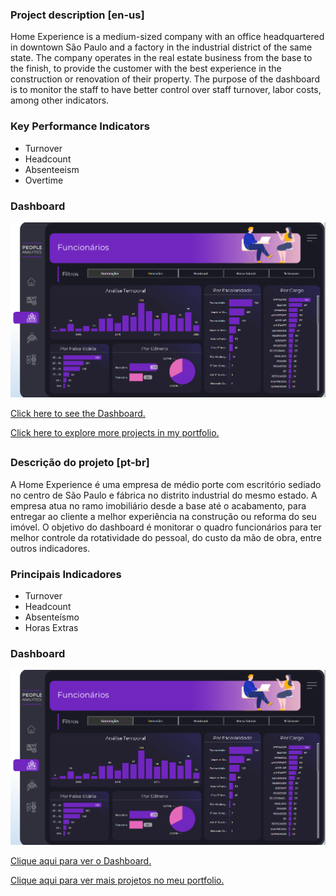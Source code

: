 ### Project description [en-us]

Home Experience is a medium-sized company with an office headquartered in downtown São Paulo and a factory in the industrial district of the same state. The company operates in the real estate business from the base to the finish, to provide the customer with the best experience in the construction or renovation of their property. The purpose of the dashboard is to monitor the staff to have better control over staff turnover, labor costs, among other indicators.

### Key Performance Indicators

- Turnover
- Headcount
- Absenteeism
- Overtime

### Dashboard

<a href="https://raw.githubusercontent.com/luiscarlos300/Power-BI-Projects/refs/heads/master/Image/People%20Analytics%20v2.png"><img src="https://raw.githubusercontent.com/luiscarlos300/Power-BI-Projects/refs/heads/master/Image/People%20Analytics%20v2.png" style="width: 1000px; max-width: 100%; height: auto" title="Click to enlarge picture" />

<a href="https://app.powerbi.com/view?r=eyJrIjoiNWY1NGY2MDItYTY1Yi00YWFjLTliMmEtN2YwZTZmOTRiYjkwIiwidCI6IjAzOTg0NmQxLWY3ODEtNDRlMy04NGZhLTkzOWZiNGI5MDc0YSJ9&pageName=ReportSection" target="_blank">Click here to see the Dashboard.</a>

<a href="https://sites.google.com/view/projetosluiscarlos/p%C3%A1gina-inicial" target="_blank">Click here to explore more projects in my portfolio.</a>

##

### Descrição do projeto [pt-br]

A Home Experience é uma empresa de médio porte com escritório sediado no centro de São Paulo e fábrica no distrito industrial do mesmo estado. A empresa atua no ramo imobiliário desde a base até o acabamento, para entregar ao cliente a melhor experiência na construção ou reforma do seu imóvel. O objetivo do dashboard é monitorar o quadro funcionários para ter melhor controle da rotatividade do pessoal, do custo da mão de obra, entre outros indicadores. 

### Principais Indicadores

- Turnover
- Headcount
- Absenteísmo
- Horas Extras

### Dashboard

<a href="https://raw.githubusercontent.com/luiscarlos300/Power-BI-Projects/refs/heads/master/Image/People%20Analytics%20v2.png"><img src="https://raw.githubusercontent.com/luiscarlos300/Power-BI-Projects/refs/heads/master/Image/People%20Analytics%20v2.png" style="width: 1000px; max-width: 100%; height: auto" title="Click to enlarge picture" />

<a href="https://app.powerbi.com/view?r=eyJrIjoiNWY1NGY2MDItYTY1Yi00YWFjLTliMmEtN2YwZTZmOTRiYjkwIiwidCI6IjAzOTg0NmQxLWY3ODEtNDRlMy04NGZhLTkzOWZiNGI5MDc0YSJ9&pageName=ReportSection" target="_blank">Clique aqui para ver o Dashboard.</a>

<a href="https://sites.google.com/view/projetosluiscarlos/p%C3%A1gina-inicial" target="_blank">Clique aqui para ver mais projetos no meu portfolio.</a>
